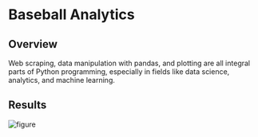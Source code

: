 # Baseball Analytics

## Overview
Web scraping, data manipulation with pandas, and plotting are all integral parts of Python programming, especially in fields like data science, analytics, and machine learning.

## Results
![figure](https://github.com/user-attachments/assets/112456fc-5b73-444d-b4b7-0daa40c7daf2)
